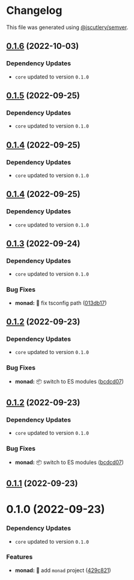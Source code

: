 # Changelog

This file was generated using [@jscutlery/semver](https://github.com/jscutlery/semver).

## [0.1.6](https://github.com/monumentjs/workspace/compare/monad@0.1.5...monad@0.1.6) (2022-10-03)

### Dependency Updates

* `core` updated to version `0.1.0`


## [0.1.5](https://github.com/monumentjs/workspace/compare/monad@0.1.4...monad@0.1.5) (2022-09-25)

### Dependency Updates

* `core` updated to version `0.1.0`


## [0.1.4](https://github.com/monumentjs/workspace/compare/monad@0.1.3...monad@0.1.4) (2022-09-25)

### Dependency Updates

* `core` updated to version `0.1.0`


## [0.1.4](https://github.com/monumentjs/workspace/compare/monad@0.1.3...monad@0.1.4) (2022-09-25)

### Dependency Updates

* `core` updated to version `0.1.0`


## [0.1.3](https://github.com/monumentjs/workspace/compare/monad@0.1.2...monad@0.1.3) (2022-09-24)

### Dependency Updates

* `core` updated to version `0.1.0`

### Bug Fixes

* **monad:** :wrench: fix tsconfig path ([013db17](https://github.com/monumentjs/workspace/commit/013db17ff5e431cc448f0f16e3e4423de136ad4e))



## [0.1.2](https://github.com/monumentjs/workspace/compare/monad@0.1.1...monad@0.1.2) (2022-09-23)

### Dependency Updates

* `core` updated to version `0.1.0`

### Bug Fixes

* **monad:** :package: switch to ES modules ([bcdcd07](https://github.com/monumentjs/workspace/commit/bcdcd071d4b08d86f144d5d05eca22ce9d5e07ce))



## [0.1.2](https://github.com/monumentjs/workspace/compare/monad@0.1.1...monad@0.1.2) (2022-09-23)

### Dependency Updates

* `core` updated to version `0.1.0`

### Bug Fixes

* **monad:** :package: switch to ES modules ([bcdcd07](https://github.com/monumentjs/workspace/commit/bcdcd071d4b08d86f144d5d05eca22ce9d5e07ce))



## [0.1.1](https://github.com/monumentjs/workspace/compare/monad@0.1.0...monad@0.1.1) (2022-09-23)



# 0.1.0 (2022-09-23)

### Dependency Updates

* `core` updated to version `0.1.0`

### Features

* **monad:** :tada: add `monad` project ([429c821](https://github.com/monumentjs/workspace/commit/429c82177d422f3dfd734d22707fa96a954d4b17))
